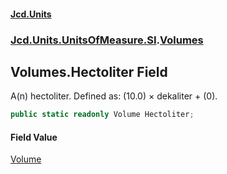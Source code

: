 #### [Jcd.Units](index.md 'index')
### [Jcd.Units.UnitsOfMeasure.SI](Jcd.Units.UnitsOfMeasure.SI.md 'Jcd.Units.UnitsOfMeasure.SI').[Volumes](Volumes.md 'Jcd.Units.UnitsOfMeasure.SI.Volumes')

## Volumes.Hectoliter Field

A(n) hectoliter. Defined as: (10.0) × dekaliter + (0).

```csharp
public static readonly Volume Hectoliter;
```

#### Field Value
[Volume](Volume.md 'Jcd.Units.UnitTypes.Volume')
